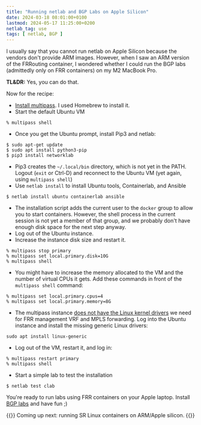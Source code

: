 ```yaml
---
title: "Running netlab and BGP Labs on Apple Silicon"
date: 2024-03-18 08:01:00+0100
lastmod: 2024-05-17 11:25:00+0200
netlab_tag: use
tags: [ netlab, BGP ]
---
```

I usually say that you cannot run netlab on Apple Silicon because the vendors don't provide ARM images. However, when I saw an ARM version of the FRRouting container, I wondered whether I could run the BGP labs (admittedly only on FRR containers) on my M2 MacBook Pro.

**TL&DR:** Yes, you can do that.

Now for the recipe:
<!--more-->
* [Install multipass](https://multipass.run/docs/installing-on-macos). I used Homebrew to install it.
* Start the default Ubuntu VM

```
% multipass shell
```

* Once you get the Ubuntu prompt, install Pip3 and netlab:

```
$ sudo apt-get update
$ sudo apt install python3-pip
$ pip3 install networklab
```

* Pip3 creates the `~/.local/bin` directory, which is not yet in the PATH. Logout (`exit` or Ctrl-D) and reconnect to the Ubuntu VM (yet again, using `multipass shell`)
* Use `netlab install` to install Ubuntu tools, Containerlab, and Ansible

```
$ netlab install ubuntu containerlab ansible
```

* The installation script adds the current user to the `docker` group to allow you to start containers. However, the shell process in the current session is not yet a member of that group, and we probably don't have enough disk space for the next step anyway.
* Log out of the Ubuntu instance.
* Increase the instance disk size and restart it.

```
% multipass stop primary
% multipass set local.primary.disk=10G
% multipass shell
```

* You might have to increase the memory allocated to the VM and the number of virtual CPUs it gets. Add these commands in front of the `multipass shell` command:

```
% multipass set local.primary.cpus=4
% multipass set local.primary.memory=8G
```

* The multipass instance [does not have the Linux kernel drivers](https://netlab.tools/caveats/#frr) we need for FRR management VRF and MPLS forwarding. Log into the Ubuntu instance and install the missing generic Linux drivers:

```
sudo apt install linux-generic
```

* Log out of the VM, restart it, and log in:

```
% multipass restart primary
% multipass shell
```

* Start a simple lab to test the installation

```
$ netlab test clab
```

You're ready to run labs using FRR containers on your Apple laptop. Install [BGP labs](https://bgplabs.net/1-setup/#setting-up-the-labs) and have fun ;)

{{<next-in-series page="/posts/2024/09/srlinux-arm-apple-silicon.html">}}
Coming up next: running SR Linux containers on ARM/Apple silicon.
{{</next-in-series>}}
